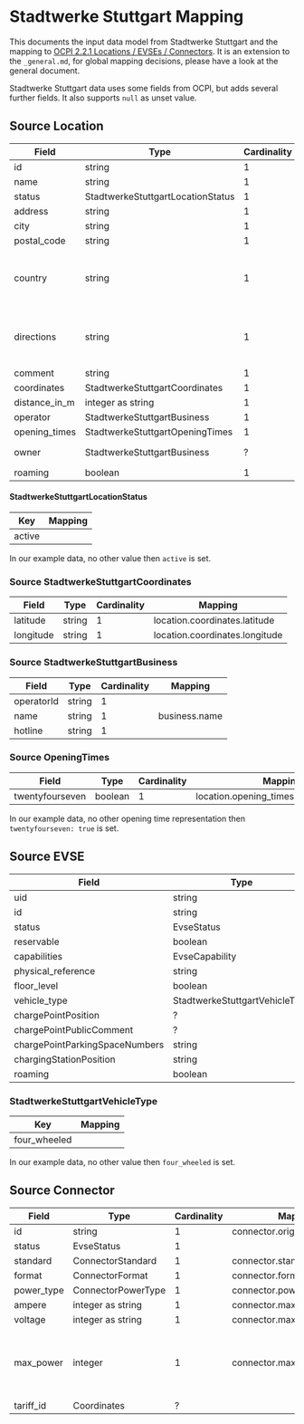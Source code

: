 # Stadtwerke Stuttgart Mapping

This documents the input data model from Stadtwerke Stuttgart and the mapping to
[OCPI 2.2.1 Locations / EVSEs / Connectors](https://github.com/ocpi/ocpi/blob/release-2.2.1-bugfixes/mod_locations.asciidoc#131-location-object). It is an extension to the `_general.md`, for global mapping 
decisions, please have a look at the general document.

Stadtwerke Stuttgart data uses some fields from OCPI, but adds several further fields. It also supports `null` as unset
value.

## Source Location

| Field         | Type                              | Cardinality | Mapping                | Comment                                                                 |
|---------------|-----------------------------------|-------------|------------------------|-------------------------------------------------------------------------|
| id            | string                            | 1           | location.original_id   |                                                                         |
| name          | string                            | 1           | location.name          |                                                                         |
| status        | StadtwerkeStuttgartLocationStatus | 1           |                        |                                                                         |
| address       | string                            | 1           | location.address       |                                                                         |
| city          | string                            | 1           | location.city          |                                                                         |
| postal_code   | string                            | 1           | location.postal_code   |                                                                         |
| country       | string                            | 1           | location.country       | Transformation from 2 digit language code to OCPI 3 digit language code |
| directions    | string                            | 1           | location.directions    | Transformation to OCPI `DisplayText` with language DE                   |
| comment       | string                            | 1           |                        |                                                                         |
| coordinates   | StadtwerkeStuttgartCoordinates    | 1           | location.coordinates   |                                                                         |
| distance_in_m | integer as string                 | 1           |                        |                                                                         |
| operator      | StadtwerkeStuttgartBusiness       | 1           | location.operator      |                                                                         |
| opening_times | StadtwerkeStuttgartOpeningTimes   | 1           | location.opening_times |                                                                         |
| owner         | StadtwerkeStuttgartBusiness       | ?           | location.owner         | Always null in our dataset                                              |
| roaming       | boolean                           | 1           |                        |                                                                         |


#### StadtwerkeStuttgartLocationStatus

| Key       | Mapping |
|-----------|---------|
| active    |         |

In our example data, no other value then `active` is set.


### Source StadtwerkeStuttgartCoordinates

| Field     | Type        | Cardinality | Mapping                        |
|-----------|-------------|-------------|--------------------------------|
| latitude  | string      | 1           | location.coordinates.latitude  |
| longitude | string      | 1           | location.coordinates.longitude |


### Source StadtwerkeStuttgartBusiness

| Field      | Type   | Cardinality | Mapping       |
|------------|--------|-------------|---------------|
| operatorId | string | 1           |               |
| name       | string | 1           | business.name |
| hotline    | string | 1           |               |


### Source OpeningTimes

| Field           | Type    | Cardinality | Mapping                                |
|-----------------|---------|-------------|----------------------------------------|
| twentyfourseven | boolean | 1           | location.opening_times.twentyfourseven |

In our example data, no other opening time representation then `twentyfourseven: true` is set.


## Source EVSE

| Field                          | Type                           | Cardinality | Mapping                 |
|--------------------------------|--------------------------------|-------------|-------------------------|
| uid                            | string                         | 1           | location.original_uid   |
| id                             | string                         | 1           | evse.evse_id            |
| status                         | EvseStatus                     | 1           | evse.status             |
| reservable                     | boolean                        | 1           |                         |
| capabilities                   | EvseCapability                 | *           | evse.capabilities       |
| physical_reference             | string                         | 1           | evse.physical_reference |
| floor_level                    | boolean                        | 1           | evse.floor_level        |
| vehicle_type                   | StadtwerkeStuttgartVehicleType | 1           |                         |
| chargePointPosition            | ?                              | ?           |                         |
| chargePointPublicComment       | ?                              | ?           |                         |
| chargePointParkingSpaceNumbers | string                         | ?           |                         |
| chargingStationPosition        | string                         | ?           |                         |
| roaming                        | boolean                        | 1           |                         |


### StadtwerkeStuttgartVehicleType

| Key           | Mapping |
|---------------|---------|
| four_wheeled  |         |

In our example data, no other value then `four_wheeled` is set.


## Source Connector

| Field        | Type               | Cardinality | Mapping                      | Comment                                             |
|--------------|--------------------|-------------|------------------------------|-----------------------------------------------------|
| id           | string             | 1           | connector.original_id        |                                                     |
| status       | EvseStatus         | 1           |                              |                                                     |
| standard     | ConnectorStandard  | 1           | connector.standard           |                                                     |
| format       | ConnectorFormat    | 1           | connector.format             |                                                     |
| power_type   | ConnectorPowerType | 1           | connector.power_type         |                                                     |
| ampere       | integer as string  | 1           | connector.max_amperage       |                                                     |
| voltage      | integer as string  | 1           | connector.max_voltage        |                                                     |
| max_power    | integer            | 1           | connector.max_electric_power | Unit is kW and has to be transformed in Wh for OCPI |
| tariff_id    | Coordinates        | ?           |                              |                                                     |
